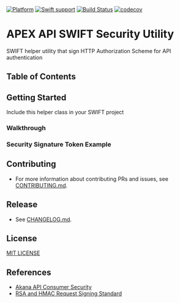 [![Platform](https://img.shields.io/badge/Platforms-iOS6.0+-4E4E4E.svg?colorA=28a745)](#installation)
[![Swift support](https://img.shields.io/badge/Swift-4.0+-lightgrey.svg?colorA=28a745&colorB=4E4E4E)](#swift-versions-support)
[![Build Status](https://travis-ci.com/kelvinwijaya/swift-apex-api-security.svg?branch=master)](https://travis-ci.com/kelvinwijaya/swift-apex-api-security)
[![codecov](https://codecov.io/gh/kelvinwijaya/swift-apex-api-security/branch/master/graph/badge.svg)](https://codecov.io/gh/kelvinwijaya/swift-apex-api-security)

# APEX API SWIFT Security Utility
SWIFT helper utility that sign HTTP Authorization Scheme for API authentication

## Table of Contents

## Getting Started
Include this helper class in your SWIFT project

### Walkthrough

### Security Signature Token Example

## Contributing
+ For more information about contributing PRs and issues, see [CONTRIBUTING.md](https://github.com/GovTechSG/swift-apex-api-security/blob/master/.github/CONTRIBUTING.md).

## Release
+ See [CHANGELOG.md](CHANGELOG.md).

## License
[MIT LICENSE ](https://github.com/GovTechSG/swift-apex-api-security/blob/master/LICENSE)

## References
+ [Akana API Consumer Security](http://docs.akana.com/ag/cm_policies/using_api_consumer_app_sec_policy.htm)
+ [RSA and HMAC Request Signing Standard](http://tools.ietf.org/html/draft-cavage-http-signatures-05)

